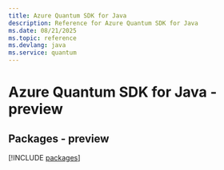 ```yaml
---
title: Azure Quantum SDK for Java
description: Reference for Azure Quantum SDK for Java
ms.date: 08/21/2025
ms.topic: reference
ms.devlang: java
ms.service: quantum
---
```

# Azure Quantum SDK for Java - preview
## Packages - preview
[!INCLUDE [packages](quantum-index.md)]
